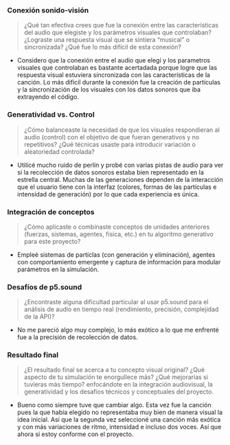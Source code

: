 ### Conexión sonido-visión
> ¿Qué tan efectiva crees que fue la conexión entre las características del audio que elegiste y los parámetros visuales que controlaban? ¿Lograste una respuesta visual que se sintiera “musical” o sincronizada? ¿Qué fue lo más difícil de esta conexión?
* Considero que la conexión entre el audio que elegí y los parametros visuales que controlaban es bastante acertadada porque logre que las respuesta visual estuviera sincronizada con las características de la canción. Lo más difícil durante la conexión fue la creación de partículas y la sincronización de los visuales con los datos sonoros que iba extrayendo el código.

### Generatividad vs. Control
> ¿Cómo balanceaste la necesidad de que los visuales respondieran al audio (control) con el objetivo de que fueran generativos y no repetitivos? ¿Qué técnicas usaste para introducir variación o aleatoriedad controlada?

* Utilicé mucho ruido de perlín y probé con varias pistas de audio para ver si la recolección de datos sonoros estaba bien representado en la estrella central. Muchas de las generaciones dependen de la interacción que el usuario tiene con la interfaz (colores, formas de las partículas e intensidad de generación) por lo que cada experiencia es única.

### Integración de conceptos
> ¿Cómo aplicaste o combinaste conceptos de unidades anteriores (fuerzas, sistemas, agentes, física, etc.) en tu algoritmo generativo para este proyecto?

* Empleé sistemas de partíclas (con generación y eliminación), agentes con comportamiento emergente y captura de información para modular parámetros en la simulación.

### Desafíos de p5.sound
> ¿Encontraste alguna dificultad particular al usar p5.sound para el análisis de audio en tiempo real (rendimiento, precisión, complejidad de la API)?

* No me pareció algo muy complejo, lo más exótico a lo que me enfrenté fue a la precisión de recolección de datos.

### Resultado final
> ¿El resultado final se acerca a tu concepto visual original? ¿Qué aspecto de tu simulación te enorgullece más? ¿Qué mejorarías si tuvieras más tiempo?
enfocándote en la integración audiovisual, la generatividad y los desafíos técnicos y conceptuales del proyecto.

* Bueno como siempre tuve que cambiar algo. Esta vez fue la canción pues la que había elegido no representaba muy bien de manera visual la idea inicial. Así que la segunda vez seleccioné una canción más exótica y con más variaciones de ritmo, intensidad e incluso dos voces. Así que ahora sí estoy conforme con el proyecto.
